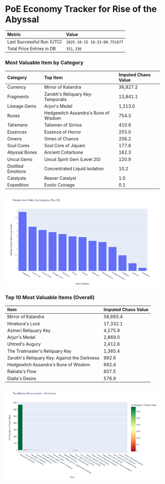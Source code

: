 # PoE Economy Tracker for Rise of the Abyssal

<!-- START_MAINTENANCE -->
| Metric | Value |
|:---|:---|
| Last Successful Run (UTC) | `2025-10-15 18:33:00.751677` |
| Total Price Entries in DB | `351,336` |

<!-- END_MAINTENANCE -->

<!-- START_DATAFRAME_DEBUG -->
<!-- END_DATAFRAME_DEBUG -->

<!-- START_CATEGORY_ANALYSIS -->
### Most Valuable Item by Category
| Category | Top Item | Imputed Chaos Value |
| :--- | :--- | :--- |
| Currency | Mirror of Kalandra | 36,827.2 |
| Fragments | Zarokh's Reliquary Key: Temporalis | 13,841.1 |
| Lineage Gems | Arjun's Medal | 1,313.0 |
| Runes | Hedgewitch Assandra's Rune of Wisdom | 754.3 |
| Talismans | Talisman of Sirrius | 410.8 |
| Essences | Essence of Horror | 255.0 |
| Omens | Omen of Chance | 206.2 |
| Soul Cores | Soul Core of Jiquani | 177.8 |
| Abyssal Bones | Ancient Collarbone | 162.3 |
| Uncut Gems | Uncut Spirit Gem (Level 20) | 120.9 |
| Distilled Emotions | Concentrated Liquid Isolation | 10.2 |
| Catalysts | Reaver Catalyst | 1.0 |
| Expedition | Exotic Coinage | 0.1 |


![Category Analysis Chart](charts/category_analysis.png)
<!-- END_ANALYSIS -->

<!-- START_ANALYSIS -->
### Top 10 Most Valuable Items (Overall)
| Item | Imputed Chaos Value |
| :--- | :--- |
| Mirror of Kalandra | 58,693.4 |
| Hinekora's Lock | 17,332.1 |
| Azmeri Reliquary Key | 4,275.9 |
| Arjun's Medal | 2,869.0 |
| Uhtred's Augury | 2,412.6 |
| The Trialmaster's Reliquary Key | 1,365.4 |
| Zarokh's Reliquary Key: Against the Darkness | 992.6 |
| Hedgewitch Assandra's Rune of Wisdom | 692.4 |
| Rakiata's Flow | 607.5 |
| Dialla's Desire | 576.9 |


![Market Movers Chart](charts/market_movers.png)
<!-- END_ANALYSIS -->

